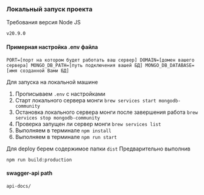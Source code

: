 ### Локальный запуск проекта

Требования версия Node JS

```v20.9.0```

#### Примерная настройка .env файла

``
PORT=[порт на котором будет работать ваш сервер]
DOMAIN=[домен вашего сервера]
MONGO_DB_PATH=[путь подключения вашей БД]
MONGO_DB_DATABASE=[имя созданной Вами БД]
``

Для запуска на локальной машине

1. Прописываем ```.env``` с настройками
2. Старт локального сервера монги ``brew services start mongodb-community``
3. Остановка локального сервера монги после завершения работа ``brew services stop mongodb-community ``
4. Проверка запущен ли сервер монги ``brew services list``
5. Выполняем в терминале ```npm install``` 
6. Выполняем в терминале ```npm run start```



Для deploy берем содержимое папки ```dist```
Предварительно выполнив

```npm run build:production```

#### swagger-api path

``api-docs/``
